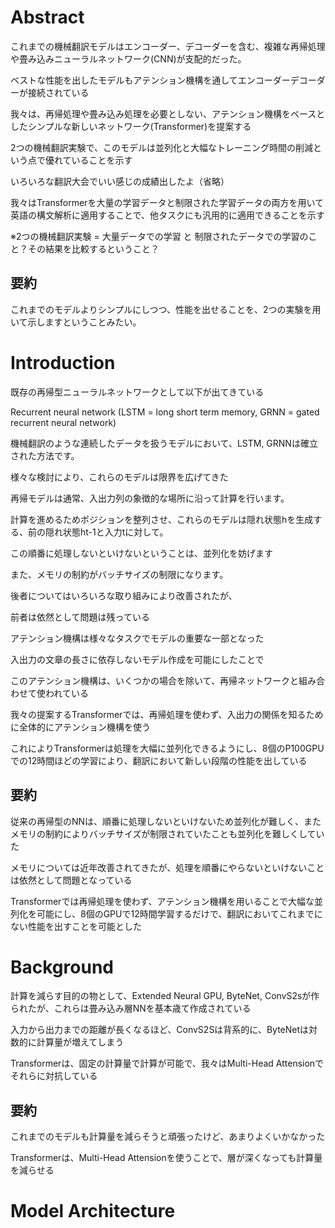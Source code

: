 # Abstract
これまでの機械翻訳モデルはエンコーダー、デコーダーを含む、複雑な再帰処理や畳み込みニューラルネットワーク(CNN)が支配的だった。		

ベストな性能を出したモデルもアテンション機構を通してエンコーダーデコーダーが接続されている		

我々は、再帰処理や畳み込み処理を必要としない、アテンション機構をベースとしたシンプルな新しいネットワーク(Transformer)を提案する		

2つの機械翻訳実験で、このモデルは並列化と大幅なトレーニング時間の削減という点で優れていることを示す		

いろいろな翻訳大会でいい感じの成績出したよ（省略）		

我々はTransformerを大量の学習データと制限された学習データの両方を用いて英語の構文解析に適用することで、他タスクにも汎用的に適用できることを示す		

※2つの機械翻訳実験 = 大量データでの学習 と 制限されたデータでの学習のこと？その結果を比較するということ？		

## 要約
これまでのモデルよりシンプルにしつつ、性能を出せることを、2つの実験を用いて示しますということみたい。		

# Introduction
既存の再帰型ニューラルネットワークとして以下が出てきている		

Recurrent neural network (LSTM = long short term memory, GRNN = gated recurrent neural network)		
		
機械翻訳のような連続したデータを扱うモデルにおいて、LSTM, GRNNは確立された方法です。		

様々な検討により、これらのモデルは限界を広げてきた		
		
再帰モデルは通常、入出力列の象徴的な場所に沿って計算を行います。		

計算を進めるためポジションを整列させ、これらのモデルは隠れ状態hを生成する、前の隠れ状態ht-1と入力tに対して。		

この順番に処理しないといけないということは、並列化を妨げます		

また、メモリの制約がバッチサイズの制限になります。		

後者についてはいろいろな取り組みにより改善されたが、		

前者は依然として問題は残っている		
		
アテンション機構は様々なタスクでモデルの重要な一部となった		

入出力の文章の長さに依存しないモデル作成を可能にしたことで		

このアテンション機構は、いくつかの場合を除いて、再帰ネットワークと組み合わせて使われている		

我々の提案するTransformerでは、再帰処理を使わず、入出力の関係を知るために全体的にアテンション機構を使う		

これによりTransformerは処理を大幅に並列化できるようにし、8個のP100GPUでの12時間ほどの学習により、翻訳において新しい段階の性能を出している		

## 要約
従来の再帰型のNNは、順番に処理しないといけないため並列化が難しく、またメモリの制約によりバッチサイズが制限されていたことも並列化を難しくしていた		

メモリについては近年改善されてきたが、処理を順番にやらないといけないことは依然として問題となっている		

Transformerでは再帰処理を使わず、アテンション機構を用いることで大幅な並列化を可能にし、8個のGPUで12時間学習するだけで、翻訳においてこれまでにない性能を出すことを可能とした		

# Background
計算を減らす目的の物として、Extended Neural GPU, ByteNet, ConvS2sが作られたが、これらは畳み込み層NNを基本歳て作成されている

入力から出力までの距離が長くなるほど、ConvS2Sは背系的に、ByteNetは対数的に計算量が増えてしまう

Transformerは、固定の計算量で計算が可能で、我々はMulti-Head Attensionでそれらに対抗している

## 要約
これまでのモデルも計算量を減らそうと頑張ったけど、あまりよくいかなかった

Transformerは、Multi-Head Attensionを使うことで、層が深くなっても計算量を減らせる

# Model Architecture